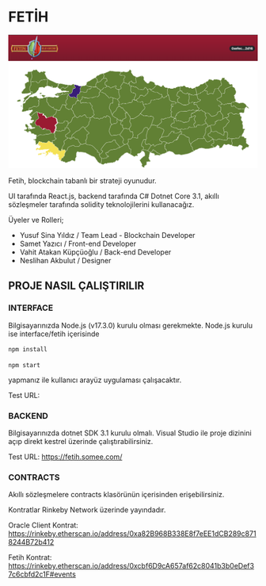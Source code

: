 # FETİH

![Map Image](ss1.png)

Fetih, blockchain tabanlı bir strateji oyunudur.

UI tarafında React.js, backend tarafında C# Dotnet Core 3.1, akıllı sözleşmeler tarafında solidity teknolojilerini kullanacağız.

Üyeler ve Rolleri;

- Yusuf Sina Yıldız / Team Lead - Blockchain Developer
- Samet Yazıcı / Front-end Developer
- Vahit Atakan Küpçüoğlu / Back-end Developer
- Neslihan Akbulut / Designer

## PROJE NASIL ÇALIŞTIRILIR

### INTERFACE

Bilgisayarınızda Node.js (v17.3.0) kurulu olması gerekmekte. Node.js kurulu ise interface/fetih içerisinde

    npm install

    npm start

yapmanız ile kullanıcı arayüz uygulaması çalışacaktır.

Test URL: 

### BACKEND

Bilgisayarınızda dotnet SDK 3.1 kurulu olmalı. Visual Studio ile proje dizinini açıp direkt kestrel üzerinde çalıştırabilirsiniz.

Test URL: https://fetih.somee.com/

### CONTRACTS

Akıllı sözleşmelere contracts klasörünün içerisinden erişebilirsiniz.

Kontratlar Rinkeby Network üzerinde yayındadır. 

Oracle Client Kontrat: https://rinkeby.etherscan.io/address/0xa82B968B338E8f7eEE1dCB289c8718244B72b412

Fetih Kontrat: https://rinkeby.etherscan.io/address/0xcbf6D9cA657af62c8041b3b0eDef37c6cbfd2c1F#events
